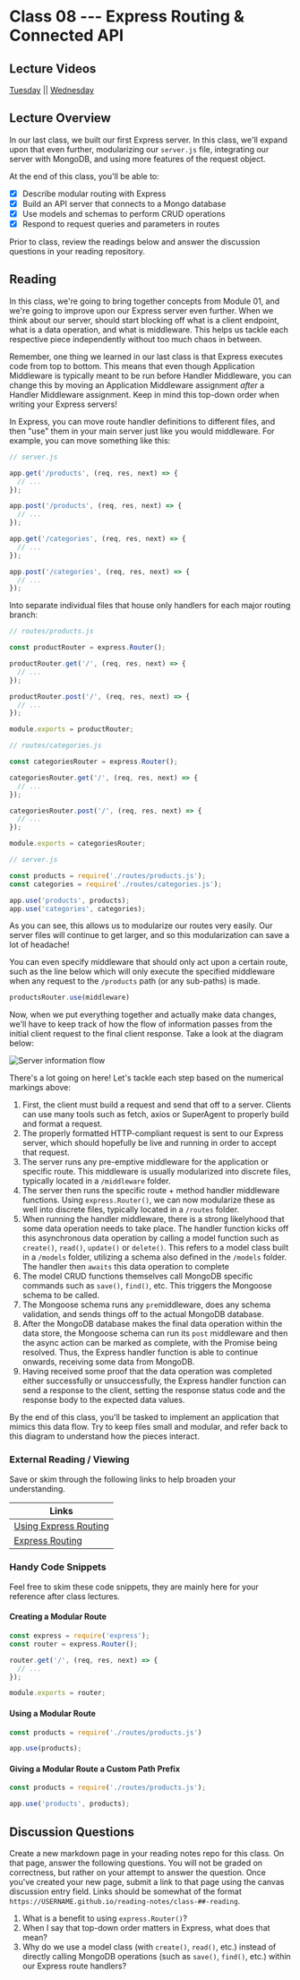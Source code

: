# Class 08 --- Express Routing & Connected API

## Lecture Videos

[Tuesday]() || [Wednesday]()

## Lecture Overview

In our last class, we built our first Express server. In this class, we'll expand upon that even further, modularizing our `server.js` file, integrating our server with MongoDB, and using more features of the request object. 

At the end of this class, you'll be able to:

-   [x] Describe modular routing with Express
-   [x] Build an API server that connects to a Mongo database
-   [x] Use models and schemas to perform CRUD operations 
-   [x] Respond to request queries and parameters in routes 

Prior to class, review the readings below and answer the discussion questions in your reading repository.

## Reading

In this class, we're going to bring together concepts from Module 01, and we're going to improve upon our Express server even further. When we think about our server, should start blocking off what is a client endpoint, what is a data operation, and what is middleware. This helps us tackle each respective piece independently without too much chaos in between. 

Remember, one thing we learned in our last class is that Express executes code from top to bottom. This means that even though Application Middleware is typically meant to be run before Handler Middleware, you can change this by moving an Application Middleware assignment *after* a Handler Middleware assignment. Keep in mind this top-down order when writing your Express servers! 

In Express, you can move route handler definitions to different files, and then "use" them in your main server just like you would middleware. For example, you can move something like this: 

```javascript
// server.js

app.get('/products', (req, res, next) => {
  // ...
}); 

app.post('/products', (req, res, next) => {
  // ...
}); 

app.get('/categories', (req, res, next) => {
  // ...
});

app.post('/categories', (req, res, next) => {
  // ...
}); 
```

Into separate individual files that house only handlers for each major routing branch: 

```javascript
// routes/products.js

const productRouter = express.Router(); 

productRouter.get('/', (req, res, next) => {
  // ...
}); 

productRouter.post('/', (req, res, next) => {
  // ...
}); 

module.exports = productRouter; 
```

```javascript
// routes/categories.js

const categoriesRouter = express.Router(); 

categoriesRouter.get('/', (req, res, next) => {
  // ...
}); 

categoriesRouter.post('/', (req, res, next) => {
  // ...
}); 

module.exports = categoriesRouter; 
```

```javascript
// server.js

const products = require('./routes/products.js'); 
const categories = require('./routes/categories.js'); 

app.use('products', products); 
app.use('categories', categories); 
```

As you can see, this allows us to modularize our routes very easily. Our server files will continue to get larger, and so this modularization can save a lot of headache! 

You can even specify middleware that should only act upon a certain route, such as the line below which will only execute the specified middleware when any request to the `/products` path (or any sub-paths) is made.

```javascript
productsRouter.use(middleware)
```

Now, when we put everything together and actually make data changes, we'll have to keep track of how the flow of information passes from the initial client request to the final client response. Take a look at the diagram below: 

![Server information flow](./assets/app-info-flow.png)

There's a lot going on here! Let's tackle each step based on the numerical markings above: 

1. First, the client must build a request and send that off to a server. Clients can use many tools such as fetch, axios or SuperAgent to properly build and format a request. 
2. The properly formatted HTTP-compliant request is sent to our Express server, which should hopefully be live and running in order to accept that request. 
3. The server runs any pre-emptive middleware for the application or specific route. This middleware is usually modularized into discrete files, typically located in a `/middleware` folder. 
4. The server then runs the specific route + method handler middleware functions. Using `express.Router()`, we can now modularize these as well into discrete files, typically located in a `/routes` folder.
5. When running the handler middleware, there is a strong likelyhood that some data operation needs to take place. The handler function kicks off this asynchronous data operation by calling a model function such as `create()`, `read()`, `update()` or `delete()`. This refers to a model class built in a `/models` folder, utilizing a schema also defined in the `/models` folder. The handler then `awaits` this data operation to complete
6. The model CRUD functions themselves call MongoDB specific commands such as `save()`, `find()`, etc. This triggers the Mongoose schema to be called.  
7. The Mongoose schema runs any `pre`middleware, does any schema validation, and sends things off to the actual MongoDB database. 
8. After the MongoDB database makes the final data operation within the data store, the Mongoose schema can run its `post` middleware and then the async action can be marked as complete, with the Promise being resolved. Thus, the Express handler function is able to continue onwards, receiving some data from MongoDB. 
9. Having received some proof that the data operation was completed either successfully or unsuccessfully, the Express handler function can send a response to the client, setting the response status code and the response body to the expected data values. 

By the end of this class, you'll be tasked to implement an application that mimics this data flow. Try to keep files small and modular, and refer back to this diagram to understand how the pieces interact. 

### External Reading / Viewing

Save or skim through the following links to help broaden your understanding.

| Links                                                        |
| ------------------------------------------------------------ |
| [Using Express Routing](https://expressjs.com/en/guide/routing.html) |
| [Express Routing](https://scotch.io/tutorials/learn-to-use-the-new-router-in-expressjs-4) |

### Handy Code Snippets

Feel free to skim these code snippets, they are mainly here for your reference after class lectures.

#### Creating a Modular Route 

```javascript
const express = require('express'); 
const router = express.Router(); 

router.get('/', (req, res, next) => {
  // ...
}); 

module.exports = router; 
```

#### Using a Modular Route

```javascript
const products = require('./routes/products.js')

app.use(products); 
```

#### Giving a Modular Route a Custom Path Prefix

```javascript
const products = require('./routes/products.js'); 

app.use('products', products); 
```

## Discussion Questions

Create a new markdown page in your reading notes repo for this class. On that page, answer the following questions. You will not be graded on correctness, but rather on your attempt to answer the question. Once you've created your new page, submit a link to that page using the canvas discussion entry field. Links should be somewhat of the format `https://USERNAME.github.io/reading-notes/class-##-reading`.

1. What is a benefit to using `express.Router()`? 
2. When I say that top-down order matters in Express, what does that mean? 
3. Why do we use a model class (with `create()`, `read()`, etc.) instead of directly calling MongoDB operations (such as `save()`, `find()`, etc.) within our Express route handlers? 

